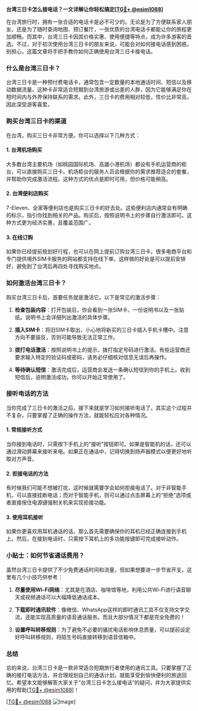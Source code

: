 **台湾三日卡怎么接电话？一文详解让你轻松搞定[[TG💪+ @esim1088](https://t.me/s/esim1088)]**

在台湾旅行时，拥有一张合适的电话卡是必不可少的。无论是为了方便联系家人朋友，还是为了随时查询地图、预订餐厅，一张优质的台湾电话卡都能让你的旅程更加顺畅。而其中，台湾三日卡因其价格实惠、使用便捷等特点，成为许多游客的首选。不过，对于初次使用台湾三日卡的朋友来说，可能会对如何接电话感到困惑。别担心，这篇文章将手把手教你如何正确使用台湾三日卡接电话。

### 什么是台湾三日卡？

台湾三日卡是一种预付费电话卡，通常包含一定数量的本地通话时间、短信以及移动数据流量。这种卡非常适合短期到台湾旅游或出差的人群，因为它能够满足你在短时间内与外界保持联系的需求。此外，三日卡的费用相对较低，性价比非常高，因此深受游客喜爱。

### 购买台湾三日卡的渠道

在台湾，购买三日卡非常方便。你可以选择以下几种方式：

#### 1. 台湾机场购买
大多数台湾主要机场（如桃园国际机场、高雄小港机场）都设有手机运营商的柜台，可以直接购买三日卡。机场柜台的服务人员会根据你的需求推荐适合的套餐，并帮助你完成激活流程。这种方式的优点是即时可用，但价格可能稍高。

#### 2. 台湾便利店购买
7-Eleven、全家等便利店也是购买三日卡的好去处。这些便利店内通常会有明确的标示，指引你找到相关的产品。购买后，按照说明书上的步骤自行激活即可。这种方式更为经济实惠，且覆盖范围广。

#### 3. 在线订购
如果你已经提前规划好行程，也可以在网上提前订购台湾三日卡。很多电商平台和专门提供境外SIM卡服务的网站都支持在线下单。这样做的好处是可以提前安排好，避免到了台湾后再四处寻找购买地点。

### 如何激活台湾三日卡？

购买台湾三日卡后，首要任务就是激活它。以下是常见的激活步骤：

1. **检查包装内容**：打开包装后，你会看到一张SIM卡、一份说明书以及一张贴纸。说明书上会详细列出激活的具体步骤。
   
2. **插入SIM卡**：将旧SIM卡取出，小心地将新买的三日卡插入手机卡槽中。注意方向不要装反，否则可能导致无法正常工作。

3. **拨打电话激活**：按照说明书上的提示，拨打指定号码进行激活。有些运营商还要求输入特定的验证码或密码，请务必仔细核对信息无误后再操作。

4. **等待确认短信**：激活完成后，运营商会发送一条确认短信到你的手机上。收到短信后，说明激活成功，你可以开始正常使用了。

### 接听电话的方法

当你完成了三日卡的激活之后，接下来就是学习如何接听电话了。其实这个过程并不复杂，只要掌握了正确的操作方法，就能轻松应对各种情况。

#### 1. 常规接听方式
当你接到电话时，只需按下手机上的“接听”按钮即可。如果是智能机的话，还可以通过滑动屏幕来接听来电。如果正在通话中，记得切换到扬声器模式以便更好地听取对方声音。

#### 2. 拒接电话的方法
有时候我们可能不想被打扰，这时候就需要学会如何拒接电话了。对于非智能手机，可以直接挂断电话；而对于智能手机，则可以通过点击屏幕上的“拒绝”选项或者直接按住电源键强制关机来实现拒接功能。

#### 3. 使用耳机接听
如果你更喜欢用耳机通话的话，那么首先需要确保你的耳机已经正确连接到手机上。然后，在接到电话时，只需按下耳机上的多功能按键即可完成接听动作。

### 小贴士：如何节省通话费用？

虽然台湾三日卡提供了不少免费通话时间和流量，但如果想要进一步节省开支，这里有几个小技巧供参考：

1. **尽量使用Wi-Fi网络**：尤其是在酒店、咖啡馆等地，利用公共Wi-Fi进行语音聊天或视频通话可以大幅降低通话成本。

2. **下载即时通讯软件**：像微信、WhatsApp这样的即时通讯工具不仅支持文字交流，还能实现高质量的语音通话服务。而且大部分情况下都是完全免费的！

3. **设置呼叫转移规则**：为了避免不必要的骚扰电话影响休息质量，可以提前设定好呼叫转移规则，将陌生号码直接转移到语音信箱中。

### 总结

总的来说，台湾三日卡是一款非常适合短期旅行者使用的通讯工具。只要掌握了正确的接打电话方法，并合理规划自己的通话计划，就能享受到愉快便利的旅途回忆。希望本文能够解答大家关于“台湾三日卡怎么接电话”的疑问，并为大家提供实用的帮助[[TG💪+ @esim1088](https://t.me/s/esim1088)]！

[[TG💪+ @esim1088](https://t.me/s/esim1088) ![Image](https://i.postimg.cc/4NQfJmqS/Snipaste-2025-05-13-00-14-12.png)]